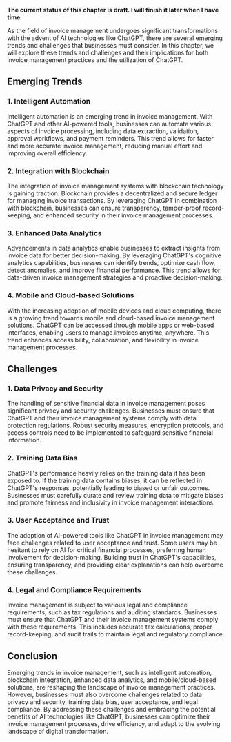 **The current status of this chapter is draft. I will finish it later when I have time**

As the field of invoice management undergoes significant transformations with the advent of AI technologies like ChatGPT, there are several emerging trends and challenges that businesses must consider. In this chapter, we will explore these trends and challenges and their implications for both invoice management practices and the utilization of ChatGPT.

Emerging Trends
---------------

### 1. Intelligent Automation

Intelligent automation is an emerging trend in invoice management. With ChatGPT and other AI-powered tools, businesses can automate various aspects of invoice processing, including data extraction, validation, approval workflows, and payment reminders. This trend allows for faster and more accurate invoice management, reducing manual effort and improving overall efficiency.

### 2. Integration with Blockchain

The integration of invoice management systems with blockchain technology is gaining traction. Blockchain provides a decentralized and secure ledger for managing invoice transactions. By leveraging ChatGPT in combination with blockchain, businesses can ensure transparency, tamper-proof record-keeping, and enhanced security in their invoice management processes.

### 3. Enhanced Data Analytics

Advancements in data analytics enable businesses to extract insights from invoice data for better decision-making. By leveraging ChatGPT's cognitive analytics capabilities, businesses can identify trends, optimize cash flow, detect anomalies, and improve financial performance. This trend allows for data-driven invoice management strategies and proactive decision-making.

### 4. Mobile and Cloud-based Solutions

With the increasing adoption of mobile devices and cloud computing, there is a growing trend towards mobile and cloud-based invoice management solutions. ChatGPT can be accessed through mobile apps or web-based interfaces, enabling users to manage invoices anytime, anywhere. This trend enhances accessibility, collaboration, and flexibility in invoice management processes.

Challenges
----------

### 1. Data Privacy and Security

The handling of sensitive financial data in invoice management poses significant privacy and security challenges. Businesses must ensure that ChatGPT and their invoice management systems comply with data protection regulations. Robust security measures, encryption protocols, and access controls need to be implemented to safeguard sensitive financial information.

### 2. Training Data Bias

ChatGPT's performance heavily relies on the training data it has been exposed to. If the training data contains biases, it can be reflected in ChatGPT's responses, potentially leading to biased or unfair outcomes. Businesses must carefully curate and review training data to mitigate biases and promote fairness and inclusivity in invoice management interactions.

### 3. User Acceptance and Trust

The adoption of AI-powered tools like ChatGPT in invoice management may face challenges related to user acceptance and trust. Some users may be hesitant to rely on AI for critical financial processes, preferring human involvement for decision-making. Building trust in ChatGPT's capabilities, ensuring transparency, and providing clear explanations can help overcome these challenges.

### 4. Legal and Compliance Requirements

Invoice management is subject to various legal and compliance requirements, such as tax regulations and auditing standards. Businesses must ensure that ChatGPT and their invoice management systems comply with these requirements. This includes accurate tax calculations, proper record-keeping, and audit trails to maintain legal and regulatory compliance.

Conclusion
----------

Emerging trends in invoice management, such as intelligent automation, blockchain integration, enhanced data analytics, and mobile/cloud-based solutions, are reshaping the landscape of invoice management practices. However, businesses must also overcome challenges related to data privacy and security, training data bias, user acceptance, and legal compliance. By addressing these challenges and embracing the potential benefits of AI technologies like ChatGPT, businesses can optimize their invoice management processes, drive efficiency, and adapt to the evolving landscape of digital transformation.
